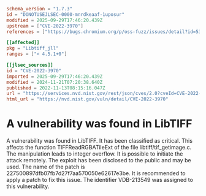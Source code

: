 ```toml
schema_version = "1.7.3"
id = "DONOTUSEJLSEC-0000-mnrdkeaaf-1uposur"
modified = 2025-09-29T17:46:20.439Z
upstream = ["CVE-2022-3970"]
references = ["https://bugs.chromium.org/p/oss-fuzz/issues/detail?id=53137", "https://gitlab.com/libtiff/libtiff/-/commit/227500897dfb07fb7d27f7aa570050e62617e3be", "https://lists.debian.org/debian-lts-announce/2023/01/msg00018.html", "https://oss-fuzz.com/download?testcase_id=5738253143900160", "https://security.netapp.com/advisory/ntap-20221215-0009/", "https://support.apple.com/kb/HT213841", "https://support.apple.com/kb/HT213843", "https://vuldb.com/?id.213549", "https://bugs.chromium.org/p/oss-fuzz/issues/detail?id=53137", "https://gitlab.com/libtiff/libtiff/-/commit/227500897dfb07fb7d27f7aa570050e62617e3be", "https://lists.debian.org/debian-lts-announce/2023/01/msg00018.html", "https://oss-fuzz.com/download?testcase_id=5738253143900160", "https://security.netapp.com/advisory/ntap-20221215-0009/", "https://support.apple.com/kb/HT213841", "https://support.apple.com/kb/HT213843", "https://vuldb.com/?id.213549"]

[[affected]]
pkg = "Libtiff_jll"
ranges = ["< 4.5.1+0"]

[[jlsec_sources]]
id = "CVE-2022-3970"
imported = 2025-09-29T17:46:20.439Z
modified = 2024-11-21T07:20:38.640Z
published = 2022-11-13T08:15:16.047Z
url = "https://services.nvd.nist.gov/rest/json/cves/2.0?cveId=CVE-2022-3970"
html_url = "https://nvd.nist.gov/vuln/detail/CVE-2022-3970"
```

# A vulnerability was found in LibTIFF

A vulnerability was found in LibTIFF. It has been classified as critical. This affects the function TIFFReadRGBATileExt of the file libtiff/tif_getimage.c. The manipulation leads to integer overflow. It is possible to initiate the attack remotely. The exploit has been disclosed to the public and may be used. The name of the patch is 227500897dfb07fb7d27f7aa570050e62617e3be. It is recommended to apply a patch to fix this issue. The identifier VDB-213549 was assigned to this vulnerability.

